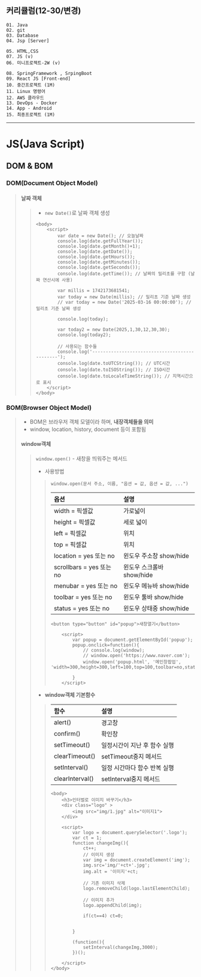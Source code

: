 ## 커리큘럼(12-30/변경)
```
01. Java
02. git
03. Database 
04. Jsp [Server]

05. HTML,CSS 
07. JS (v)
06. 미니프로젝트-2W (v)

08. SpringFramework , SrpingBoot
09. React JS [Front-end]
10. 중간프로젝트 (1M)
11. Linux 명령어
12. AWS 클라우드
13. DevOps - Docker
14. App - Android
15. 최종프로젝트 (1M)
```
---
# JS(Java Script)

## DOM & BOM
### DOM(Document Object Model)
> #### 날짜 객체
>> + ``new Date()``로 날짜 객체 생성
>>
>> ```
>> <body>
>>     <script>
>>         var date = new Date(); // 오늘날짜
>>         console.log(date.getFullYear());
>>         console.log(date.getMonth()+1);
>>         console.log(date.getDate());
>>         console.log(date.getHours());
>>         console.log(date.getMinutes());
>>         console.log(date.getSeconds());
>>         console.log(date.getTime()); // 날짜의 밀리초를 구함 (날짜 연산시에 사용)
>>         
>>         var millis = 1742173681541;
>>         var today = new Date(millis); // 밀리초 기준 날짜 생성
>>         // var today = new Date('2025-03-16 00:00:00'); // 밀리초 기준 날짜 생성
>> 
>>         console.log(today);
>> 
>>         var today2 = new Date(2025,1,30,12,30,30);
>>         console.log(today2);
>> 
>>         // 사용되는 함수들
>>         console.log('----------------------------------------------');
>>         console.log(date.toUTCString()); // UTC시간
>>         console.log(date.toISOString()); // ISO시간
>>         console.log(date.toLocaleTimeString()); // 지역시간으로 표시
>>     </script>
>> </body>
>> ```

### BOM(Browser Object Model)
> + BOM은 브라우저 객체 모델이라 하며, **내장객체들을 의미**
> + window, location, history, document 등이 포함됨
>
> #### window객체
>> ``window.open()`` - 새창을 띄워주는 메서드
>> + 사용방법
>>> ``window.open(문서 주소, 이름, "옵션 = 값, 옵션 = 값, ...")``
>>>
>>> | 옵션 | 설명 |
>>> |:-----|:-----|
>>> | width = 픽셀값 | 가로넓이 |
>>> | height = 픽셀값 | 세로 넓이 |
>>> | left = 픽셀값 | 위치 |
>>> | top = 픽셀값 | 위치 |
>>> | location = yes 또는 no | 윈도우 주소창 show/hide |
>>> | scrollbars = yes 또는 no | 윈도우 스크롤바 show/hide |
>>> | menubar = yes 또는 no | 윈도우 메뉴바 show/hide |
>>> | toolbar = yes 또는 no | 윈도우 툴바 show/hide |
>>> | status = yes 또는 no | 윈도우 상태중 show/hide|
>>>
>>> ```
>>> <button type="button" id="popup">새창열기</button>
>>> 
>>>     <script>
>>>         var popup = document.getElementById('popup');
>>>         popup.onclick=function(){
>>>             // console.log(window);
>>>             // window.open('https://www.naver.com');
>>>             window.open('popup.html', '메인창팝업', 'width=300,height=300,left=100,top=100,toolbar=no,status=no,scrollbars=no,menubar=no,location=no');
>>> 
>>>         }
>>>     </script>
>>> ```
>>
>> + **window객체 기본함수**
>>> | 함수 | 설명 |
>>> |:-----|:-----|
>>> | alert() | 경고창 |
>>> | confirm() | 확인창 |
>>> | setTimeout() | 일정시간이 지난 후 함수 실행 |
>>> | clearTimeout() | setTimeout중지 메서드 | 
>>> | setInterval() | 일정 시간마다 함수 반복 실행 |
>>> | clearInterval() | setInterval중지 메서드 |
>>>
>>> ```
>>> <body>
>>>     <h3>인터벌로 이미지 바꾸기</h3>
>>>     <div class="logo" >
>>>         <img src="img/1.jpg" alt="이미지1">
>>>     </div>
>>> 
>>>     <script>
>>>         var logo = document.querySelector('.logo');
>>>         var ct = 1;
>>>         function changeImg(){
>>>             ct++;
>>>             // 이미지 생성
>>>             var img = document.createElement('img');
>>>             img.src='img/'+ct+'.jpg';
>>>             img.alt = '이미지'+ct;
>>>             
>>>             // 기존 이미지 삭제
>>>             logo.removeChild(logo.lastElementChild); 
>>>             
>>>             // 이미지 추가
>>>             logo.appendChild(img);
>>> 
>>>             if(ct==4) ct=0;
>>> 
>>>             
>>>         }
>>> 
>>>         (function(){
>>>             setInterval(changeImg,3000);
>>>         })();
>>> 
>>>     </script>
>>> </body>
>>> ```
